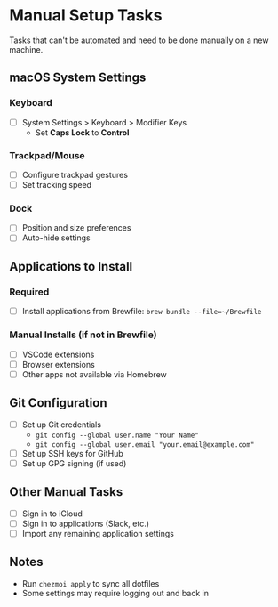 # Manual Setup Tasks

Tasks that can't be automated and need to be done manually on a new machine.

## macOS System Settings

### Keyboard
- [ ] System Settings > Keyboard > Modifier Keys
  - Set **Caps Lock** to **Control**

### Trackpad/Mouse
- [ ] Configure trackpad gestures
- [ ] Set tracking speed

### Dock
- [ ] Position and size preferences
- [ ] Auto-hide settings

## Applications to Install

### Required
- [ ] Install applications from Brewfile: `brew bundle --file=~/Brewfile`

### Manual Installs (if not in Brewfile)
- [ ] VSCode extensions
- [ ] Browser extensions
- [ ] Other apps not available via Homebrew

## Git Configuration

- [ ] Set up Git credentials
  - `git config --global user.name "Your Name"`
  - `git config --global user.email "your.email@example.com"`
- [ ] Set up SSH keys for GitHub
- [ ] Set up GPG signing (if used)

## Other Manual Tasks

- [ ] Sign in to iCloud
- [ ] Sign in to applications (Slack, etc.)
- [ ] Import any remaining application settings

## Notes

- Run `chezmoi apply` to sync all dotfiles
- Some settings may require logging out and back in
